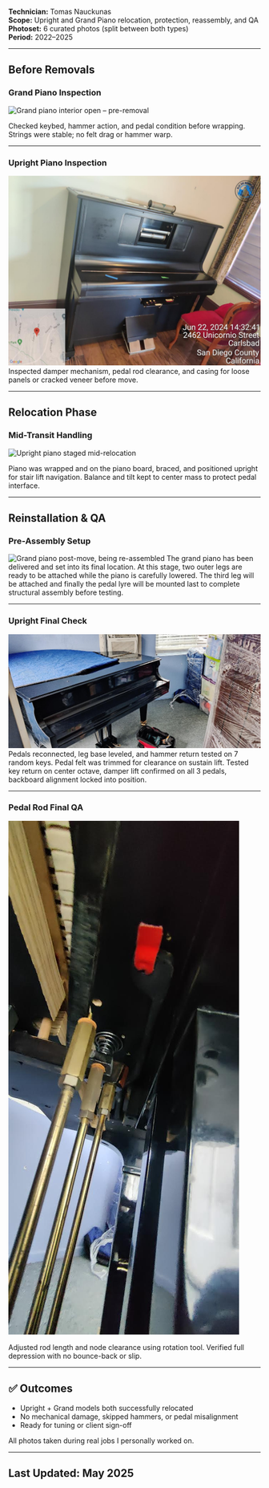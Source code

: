 **Technician:** Tomas Nauckunas  
**Scope:** Upright and Grand Piano relocation, protection, reassembly, and QA  
**Photoset:** 6 curated photos (split between both types)  
**Period:** 2022–2025

---

## Before Removals

### Grand Piano Inspection  
![Grand piano interior open – pre-removal](https://github.com/user-attachments/assets/9c8b90b1-6bb2-4e56-8724-cb49bd5efc30)

Checked keybed, hammer action, and pedal condition before wrapping. Strings were stable; no felt drag or hammer warp.

---

### Upright Piano Inspection  
![Upright piano checked before transport](https://github.com/tnauckunas/field-system-reinstall-log/blob/main/assets/piano_installs/2.%20upright_ready_for_wrap.jpg?raw=true) 
Inspected damper mechanism, pedal rod clearance, and casing for loose panels or cracked veneer before move.

---

## Relocation Phase

### Mid-Transit Handling  
![Upright piano staged mid-relocation](https://github.com/user-attachments/assets/8926d9c2-658b-43c8-a6ef-17d55dd1e976)

Piano was wrapped and on the piano board, braced, and positioned upright for stair lift navigation. Balance and tilt kept to center mass to protect pedal interface.

---

## Reinstallation & QA

### Pre-Assembly Setup
![Grand piano post-move, being re-assembled](https://github.com/tnauckunas/field-system-reinstall-log/blob/main/assets/piano_installs/4.%20grand_ready_for_assembly.jpg?raw=true)
The grand piano has been delivered and set into its final location. At this stage, two outer legs are ready to be attached while the piano is carefully lowered. The third leg will be attached and finally the pedal lyre will be mounted last to complete structural assembly before testing.

---

### Upright Final Check  
![Upright piano stabilized, pre-tuning](https://github.com/tnauckunas/field-system-reinstall-log/blob/main/assets/piano_installs/5.%20grand_pre_tuning.jpg?raw=true)
Pedals reconnected, leg base leveled, and hammer return tested on 7 random keys. Pedal felt was trimmed for clearance on sustain lift. Tested key return on center octave, damper lift confirmed on all 3 pedals, backboard alignment locked into position. 

---

### Pedal Rod Final QA  
![Close-up of upright pedal rod fitment](https://github.com/tnauckunas/field-system-reinstall-log/blob/main/assets/piano_installs/6.%20Pedal_rod_clearanc.jpg?raw=true)

Adjusted rod length and node clearance using rotation tool. Verified full depression with no bounce-back or slip.

---

## ✅ Outcomes

- Upright + Grand models both successfully relocated  
- No mechanical damage, skipped hammers, or pedal misalignment  
- Ready for tuning or client sign-off

All photos taken during real jobs I personally worked on.

---

## Last Updated: May 2025
